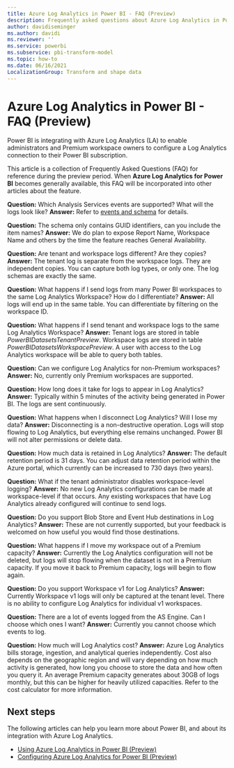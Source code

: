 ```yaml
---
title: Azure Log Analytics in Power BI - FAQ (Preview)
description: Frequently asked questions about Azure Log Analytics in Power BI
author: davidiseminger
ms.author: davidi
ms.reviewer: ''
ms.service: powerbi
ms.subservice: pbi-transform-model
ms.topic: how-to
ms.date: 06/16/2021
LocalizationGroup: Transform and shape data
---
```

# Azure Log Analytics in Power BI - FAQ (Preview)

Power BI is integrating with Azure Log Analytics (LA) to enable administrators and Premium workspace owners to configure a Log Analytics connection to their Power BI subscription. 

This article is a collection of Frequently Asked Questions (FAQ) for reference during the preview period. When **Azure Log Analytics for Power BI** becomes generally available, this FAQ will be incorporated into other articles about the feature.


**Question:**  Which Analysis Services events are supported? What will the logs look like?
**Answer:**  Refer to [events and schema](desktop-log-analytics-configure.md#events-and-schema) for details. 

**Question:**  The schema only contains GUID identifiers, can you include the item names?
**Answer:**  We do plan to expose Report Name, Workspace Name and others by the time the feature reaches General Availability.

**Question:**  Are tenant and workspace logs different? Are they copies?
**Answer:**  The tenant log is separate from the workspace logs. They are independent copies. You can capture both log types, or only one. The log schemas are exactly the same.

**Question:**  What happens if I send logs from many Power BI workspaces to the same Log Analytics Workspace? How do I differentiate? 
**Answer:**  All logs will end up in the same table. You can differentiate by filtering on the workspace ID.

**Question:**  What happens if I send tenant and workspace logs to the same Log Analytics Workspace? 
**Answer:**  Tenant logs are stored in table *PowerBIDatasetsTenantPreview*. Workspace logs are stored in table *PowerBIDatasetsWorkspacePreview*. A user with access to the Log Analytics workspace will be able to query both tables.

**Question:**  Can we configure Log Analytics for non-Premium workspaces? 
**Answer:**  No, currently only Premium workspaces are supported.

**Question:**  How long does it take for logs to appear in Log Analytics? 
**Answer:**  Typically within 5 minutes of the activity being generated in Power BI. The logs are sent continuously.

**Question:**  What happens when I disconnect Log Analytics? Will I lose my data?
**Answer:**  Disconnecting is a non-destructive operation. Logs will stop flowing to Log Analytics, but everything else remains unchanged. Power BI will not alter permissions or delete data.

**Question:**  How much data is retained in Log Analytics?
**Answer:**  The default retention period is 31 days. You can adjust data retention period within the Azure portal, which currently can be increased to 730 days (two years).

**Question:**  What if the tenant administrator disables workspace-level logging?
**Answer:**  No new Log Analytics configurations can be made at workspace-level if that occurs. Any existing workspaces that have Log Analytics already configured will continue to send logs.

**Question:**  Do you support Blob Store and Event Hub destinations in Log Analytics?
**Answer:**  These are not currently supported, but your feedback is welcomed on how useful you would find those destinations.

**Question:**  What happens if I move my workspace out of a Premium capacity?
**Answer:**  Currently the Log Analytics configuration will not be deleted, but logs will stop flowing when the dataset is not in a Premium capacity. If you move it back to Premium capacity, logs will begin to flow again.

**Question:**  Do you support Workspace v1 for Log Analytics?
**Answer:**  Currently Workspace v1 logs will only be captured at the tenant level. There is no ability to configure Log Analytics for individual v1 workspaces.

**Question:**  There are a lot of events logged from the AS Engine. Can I choose which ones I want?
**Answer:**  Currently you cannot choose which events to log.

**Question:**  How much will Log Analytics cost?
**Answer:**  Azure Log Analytics bills storage, ingestion, and analytical queries independently. Cost also depends on the geographic region and will vary depending on how much activity is generated, how long you choose to store the data and how often you query it. An average Premium capacity generates about 30GB of logs monthly, but this can be higher for heavily utilized capacities. Refer to the cost calculator for more information. 


## Next steps
The following articles can help you learn more about Power BI, and about its integration with Azure Log Analytics.

* [Using Azure Log Analytics in Power BI (Preview)](desktop-log-analytics-overview.md)
* [Configuring Azure Log Analytics for Power BI (Preview)](desktop-log-analytics-configure.md)